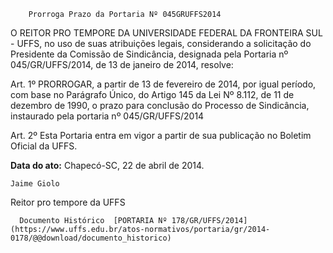         Prorroga Prazo da Portaria Nº 045GRUFFS2014  

O REITOR PRO TEMPORE DA UNIVERSIDADE FEDERAL DA FRONTEIRA SUL - UFFS, no uso de suas atribuições legais, considerando a solicitação do Presidente da Comissão de Sindicância, designada pela Portaria nº 045/GR/UFFS/2014, de 13 de janeiro de 2014, resolve:

 Art. 1º PRORROGAR, a partir de 13 de fevereiro de 2014, por igual período, com base no Parágrafo Único, do Artigo 145 da Lei Nº 8.112, de 11 de dezembro de 1990, o prazo para conclusão do Processo de Sindicância, instaurado pela portaria nº 045/GR/UFFS/2014

 Art. 2º Esta Portaria entra em vigor a partir de sua publicação no Boletim Oficial da UFFS.

  

   **Data do ato:** Chapecó-SC, 22 de abril de 2014.   
 

    Jaime Giolo   
 Reitor pro tempore da UFFS 

      Documento Histórico  [PORTARIA Nº 178/GR/UFFS/2014](https://www.uffs.edu.br/atos-normativos/portaria/gr/2014-0178/@@download/documento_historico)     
      